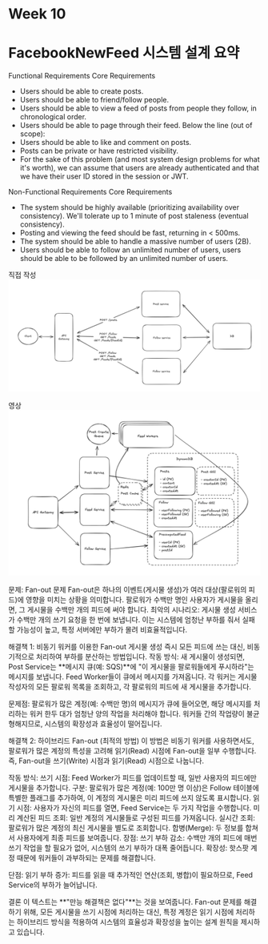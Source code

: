 # Week 10
# FacebookNewFeed 시스템 설계 요약

Functional Requirements
Core Requirements
- Users should be able to create posts.
- Users should be able to friend/follow people.
- Users should be able to view a feed of posts from people they follow, in chronological order.
- Users should be able to page through their feed.
  Below the line (out of scope):
- Users should be able to like and comment on posts.
- Posts can be private or have restricted visibility.
- For the sake of this problem (and most system design problems for what it's worth), we can assume that users are already authenticated and that we have their user ID stored in the session or JWT.

Non-Functional Requirements
Core Requirements
- The system should be highly available (prioritizing availability over consistency). We'll tolerate up to 1 minute of post staleness (eventual consistency).
- Posting and viewing the feed should be fast, returning in < 500ms.
- The system should be able to handle a massive number of users (2B).
- Users should be able to follow an unlimited number of users, users should be able to be followed by an unlimited number of users.

직접 작성
![facebookNew.png](facebookNew.png)

영상
![facebookNew1.png](facebookNew1.png)

문제: Fan-out 문제
Fan-out은 하나의 이벤트(게시물 생성)가 여러 대상(팔로워의 피드)에 영향을 미치는 상황을 의미합니다. 팔로워가 수백만 명인 사용자가 게시물을 올리면, 그 게시물을 수백만 개의 피드에 써야 합니다.
최악의 시나리오: 게시물 생성 서비스가 수백만 개의 쓰기 요청을 한 번에 보냅니다. 이는 시스템에 엄청난 부하를 줘서 실패할 가능성이 높고, 특정 서버에만 부하가 몰려 비효율적입니다.

해결책 1: 비동기 워커를 이용한 Fan-out
게시물 생성 즉시 모든 피드에 쓰는 대신, 비동기적으로 처리하여 부하를 분산하는 방법입니다.
작동 방식:
새 게시물이 생성되면, Post Service는 **메시지 큐(예: SQS)**에 "이 게시물을 팔로워들에게 푸시하라"는 메시지를 보냅니다.
Feed Worker들이 큐에서 메시지를 가져옵니다.
각 워커는 게시물 작성자의 모든 팔로워 목록을 조회하고, 각 팔로워의 피드에 새 게시물을 추가합니다.

문제점:
팔로워가 많은 계정(예: 수백만 명)의 메시지가 큐에 들어오면, 해당 메시지를 처리하는 워커 한두 대가 엄청난 양의 작업을 처리해야 합니다.
워커들 간의 작업량이 불균형해지므로, 시스템의 확장성과 효율성이 떨어집니다.

해결책 2: 하이브리드 Fan-out (최적의 방법)
이 방법은 비동기 워커를 사용하면서도, 팔로워가 많은 계정의 특성을 고려해 읽기(Read) 시점에 Fan-out을 일부 수행합니다. 즉, Fan-out을 쓰기(Write) 시점과 읽기(Read) 시점으로 나눕니다.

작동 방식:
쓰기 시점: Feed Worker가 피드를 업데이트할 때, 일반 사용자의 피드에만 게시물을 추가합니다.
구분: 팔로워가 많은 계정(예: 100만 명 이상)은 Follow 테이블에 특별한 플래그를 추가하여, 이 계정의 게시물은 미리 피드에 쓰지 않도록 표시합니다.
읽기 시점: 사용자가 자신의 피드를 열면, Feed Service는 두 가지 작업을 수행합니다.
미리 계산된 피드 조회: 일반 계정의 게시물들로 구성된 피드를 가져옵니다.
실시간 조회: 팔로워가 많은 계정의 최신 게시물을 별도로 조회합니다.
합병(Merge): 두 정보를 합쳐서 사용자에게 최종 피드를 보여줍니다.
장점:
쓰기 부하 감소: 수백만 개의 피드에 매번 쓰기 작업을 할 필요가 없어, 시스템의 쓰기 부하가 대폭 줄어듭니다.
확장성: 핫스팟 계정 때문에 워커들이 과부하되는 문제를 해결합니다.

단점:
읽기 부하 증가: 피드를 읽을 때 추가적인 연산(조회, 병합)이 필요하므로, Feed Service의 부하가 늘어납니다.

결론
이 텍스트는 **"만능 해결책은 없다"**는 것을 보여줍니다. Fan-out 문제를 해결하기 위해, 모든 게시물을 쓰기 시점에 처리하는 대신, 특정 계정은 읽기 시점에 처리하는 하이브리드 방식을 적용하여 시스템의 효율성과 확장성을 높이는 설계 원칙을 제시하고 있습니다.

